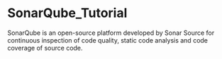 # SonarQube_Tutorial
SonarQube is an open-source platform developed by Sonar Source for continuous inspection of code quality, static code analysis and code coverage of source code.
